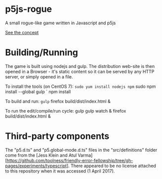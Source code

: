 # p5js-rogue
A small rogue-like game written in Javascript and p5js

[See the concept](concept/concept.md)

# Building/Running

The game is built using nodejs and gulp.
The distribution web-site is then opened in a Browser - it's static content so it can be served by any HTTP server, or simply opened in a file.

To install the tools (on CentOS 7):
` sudo yum install nodejs npm
` sudo npm install --global gulp
` npm install

To build and run:
` gulp
` firefox build/dist/index.html &

To run the edit/compile/run cycle:
gulp
gulp watch &
firefox build/dist/index.html &

# Third-party components

The "p5.d.ts" and "p5.global-mode.d.ts" files in the "src/definitions" folder come from the
[Jess Klein and Atul Varma][https://github.com/toolness/friendly-error-fellowship/tree/gh-pages/experiments/typescript].
There appeared to be no license attached to this repository when it was accessed (1 April 2017).
